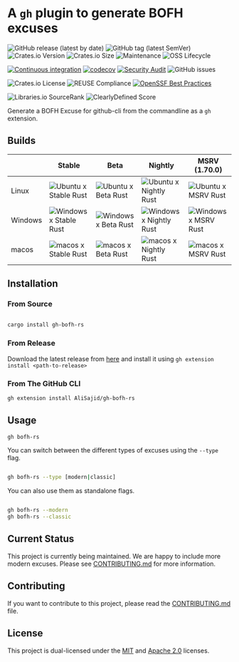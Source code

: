 <!--
SPDX-FileCopyrightText: 2024 Ali Sajid Imami

SPDX-License-Identifier: Apache-2.0
SPDX-License-Identifier: MIT
-->

# A `gh` plugin to generate BOFH excuses

![GitHub release (latest by date)](https://img.shields.io/github/v/release/AliSajid/gh-bofh-rs)
![GitHub tag (latest SemVer)](https://img.shields.io/github/v/tag/AliSajid/gh-bofh-rs)
![Crates.io Version](https://img.shields.io/crates/v/gh-bofh-rs)
![Crates.io Size](https://img.shields.io/crates/size/gh-bofh-rs)
![Maintenance](https://img.shields.io/maintenance/yes/2024)
![OSS Lifecycle](https://img.shields.io/osslifecycle?file_url=https%3A%2F%2Fraw.githubusercontent.com%2FAliSajid%2Fgh-bofh-rs%2Fmain%2FOSSMETADATA)

[![Continuous integration](https://github.com/AliSajid/gh-bofh-rs/actions/workflows/ci.yaml/badge.svg?branch=main&event=push)](https://github.com/AliSajid/gh-bofh-rs/actions/workflows/ci.yaml)
[![codecov](https://codecov.io/gh/AliSajid/gh-bofh-rs/graph/badge.svg?token=rrsVYywjlx)](https://codecov.io/gh/AliSajid/gh-bofh-rs)
[![Security Audit](https://github.com/AliSajid/gh-bofh-rs/actions/workflows/audit.yaml/badge.svg?branch=main)](https://github.com/AliSajid/gh-bofh-rs/actions/workflows/audit.yaml)
![GitHub issues](https://img.shields.io/github/issues/AliSajid/gh-bofh-rs)

![Crates.io License](https://img.shields.io/crates/l/gh-bofh-rs)
![REUSE Compliance](https://img.shields.io/reuse/compliance/github.com%2FAliSajid%2Fgh-bofh-rs)
[![OpenSSF Best Practices](https://www.bestpractices.dev/projects/9466/badge)](https://www.bestpractices.dev/projects/9466)

![Libraries.io SourceRank](https://img.shields.io/librariesio/sourcerank/cargo/gh-bofh-rs)
![ClearlyDefined Score](https://img.shields.io/clearlydefined/score/crate/cratesio/-/gh-bofh-rs/1.1.3)

Generate a BOFH Excuse for github-cli from the commandline as a `gh` extension.

## Builds

|         | Stable                                                                                                                                                             | Beta                                                                                                                                                           | Nightly                                                                                                                                                              | MSRV (1.70.0)                                                                                                                                                  |
| ------- | ------------------------------------------------------------------------------------------------------------------------------------------------------------------ | -------------------------------------------------------------------------------------------------------------------------------------------------------------- | -------------------------------------------------------------------------------------------------------------------------------------------------------------------- | -------------------------------------------------------------------------------------------------------------------------------------------------------------- |
| Linux   | ![Ubuntu x Stable Rust](https://img.shields.io/endpoint?url=https://gist.githubusercontent.com/AliSajid/68f75dde24f65f2a9333a4ca3d38c82b/raw/ubuntu-stable.json)   | ![Ubuntu x Beta Rust](https://img.shields.io/endpoint?url=https://gist.githubusercontent.com/AliSajid/68f75dde24f65f2a9333a4ca3d38c82b/raw/ubuntu-beta.json)   | ![Ubuntu x Nightly Rust](https://img.shields.io/endpoint?url=https://gist.githubusercontent.com/AliSajid/68f75dde24f65f2a9333a4ca3d38c82b/raw/ubuntu-nightly.json)   | ![Ubuntu x MSRV Rust](https://img.shields.io/endpoint?url=https://gist.githubusercontent.com/AliSajid/68f75dde24f65f2a9333a4ca3d38c82b/raw/ubuntu-msrv.json)   |
| Windows | ![Windows x Stable Rust](https://img.shields.io/endpoint?url=https://gist.githubusercontent.com/AliSajid/68f75dde24f65f2a9333a4ca3d38c82b/raw/windows-stable.json) | ![Windows x Beta Rust](https://img.shields.io/endpoint?url=https://gist.githubusercontent.com/AliSajid/68f75dde24f65f2a9333a4ca3d38c82b/raw/windows-beta.json) | ![Windows x Nightly Rust](https://img.shields.io/endpoint?url=https://gist.githubusercontent.com/AliSajid/68f75dde24f65f2a9333a4ca3d38c82b/raw/windows-nightly.json) | ![Windows x MSRV Rust](https://img.shields.io/endpoint?url=https://gist.githubusercontent.com/AliSajid/68f75dde24f65f2a9333a4ca3d38c82b/raw/windows-msrv.json) |
| macos   | ![macos x Stable Rust](https://img.shields.io/endpoint?url=https://gist.githubusercontent.com/AliSajid/68f75dde24f65f2a9333a4ca3d38c82b/raw/macos-stable.json)     | ![macos x Beta Rust](https://img.shields.io/endpoint?url=https://gist.githubusercontent.com/AliSajid/68f75dde24f65f2a9333a4ca3d38c82b/raw/macos-beta.json)     | ![macos x Nightly Rust](https://img.shields.io/endpoint?url=https://gist.githubusercontent.com/AliSajid/68f75dde24f65f2a9333a4ca3d38c82b/raw/macos-nightly.json)     | ![macos x MSRV Rust](https://img.shields.io/endpoint?url=https://gist.githubusercontent.com/AliSajid/68f75dde24f65f2a9333a4ca3d38c82b/raw/macos-msrv.json)     |

## Installation

### From Source

```bash

cargo install gh-bofh-rs

```

### From Release

Download the latest release from [here](https://github.com/AliSajid/gh-bofh-rs/releases/latest) and install it using `gh extension install <path-to-release>`

### From The GitHub CLI

```bash
gh extension install AliSajid/gh-bofh-rs
```

## Usage

```bash
gh bofh-rs
```

You can switch between the different types of excuses using the `--type` flag.

```bash

gh bofh-rs --type [modern|classic]

```

You can also use them as standalone flags.

```bash

gh bofh-rs --modern
gh bofh-rs --classic

```

## Current Status

This project is currently being maintained. We are happy to include more modern excuses. Please see [CONTRIBUTING.md](CONTRIBUTING.md) for more information.

## Contributing

If you want to contribute to this project, please read the [CONTRIBUTING.md](CONTRIBUTING.md) file.

## License

This project is dual-licensed under the [MIT](LICENSE-MIT) and [Apache 2.0](LICENSE-APACHE) licenses.
